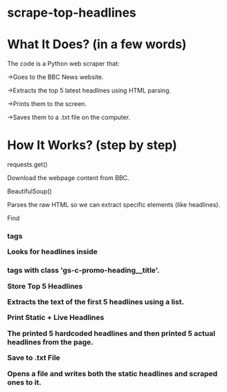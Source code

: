 # scrape-top-headlines
# What It Does? (in a few words)
The code is a Python web scraper that:

->Goes to the BBC News website.

->Extracts the top 5 latest headlines using HTML parsing.

->Prints them to the screen.

->Saves them to a .txt file on the computer.

# How It Works? (step by step)
requests.get()

Download the webpage content from BBC.

BeautifulSoup()

Parses the raw HTML so we can extract specific elements (like headlines).

Find <h3> tags

Looks for headlines inside <h3> tags with class 'gs-c-promo-heading__title'.

Store Top 5 Headlines

Extracts the text of the first 5 headlines using a list.

Print Static + Live Headlines

The printed 5 hardcoded headlines and then printed 5 actual headlines from the page.

Save to .txt File

Opens a file and writes both the static headlines and scraped ones to it.
